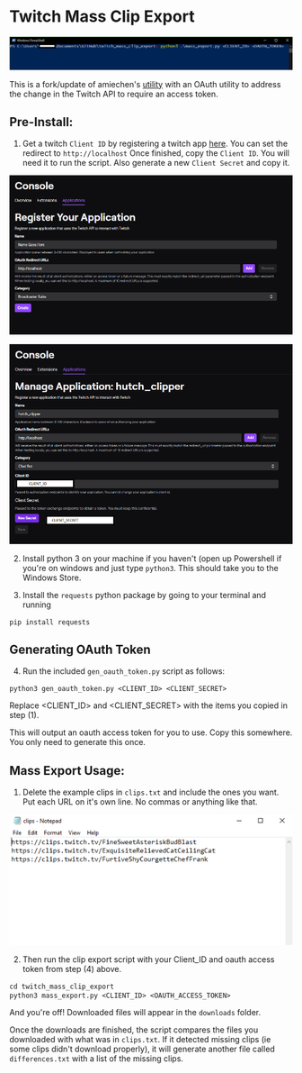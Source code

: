 # Twitch Mass Clip Export  

![powershell](powershell.png "powershell")

This is a fork/update of amiechen's [utility](https://github.com/amiechen/twitch-batch-loader) with an OAuth utility to address the change in the Twitch API to require an access token.

## Pre-Install:

1) Get a twitch `Client ID` by registering a twitch app [here](https://dev.twitch.tv/dashboard/apps/create). You can set the redirect to `http://localhost`
Once finished, copy the `Client ID`. You will need it to run the script.
Also generate a new `Client Secret` and copy it.

![appreg](app_reg.png "app_reg")

![app2](app2.png "app2")

2) Install python 3 on your machine if you haven't (open up Powershell if you're on windows and just type `python3`. This should take you to the Windows Store. 

3) Install the `requests` python package by going to your terminal and running 
```
pip install requests
```

## Generating OAuth Token

4) Run the included `gen_oauth_token.py` script as follows:
```
python3 gen_oauth_token.py <CLIENT_ID> <CLIENT_SECRET>
```
Replace <CLIENT_ID> and <CLIENT_SECRET> with the items you copied in step (1).

This will output an oauth access token for you to use. Copy this somewhere. You only need to generate this once.

## Mass Export Usage:


1) Delete the example clips in `clips.txt` and include the ones you want. Put each URL on it's own line. No commas or anything like that.

![clips](clips.png "clips")

2) Then run the clip export script with your Client_ID and oauth access token from step (4) above.

```
cd twitch_mass_clip_export
python3 mass_export.py <CLIENT_ID> <OAUTH_ACCESS_TOKEN>
```

And you're off! Downloaded files will appear in the `downloads` folder.

Once the downloads are finished, the script compares the files you downloaded with what was in `clips.txt`. If it detected missing clips (ie some clips didn't download properly), it will generate another file called `differences.txt` with a list of the missing clips.


